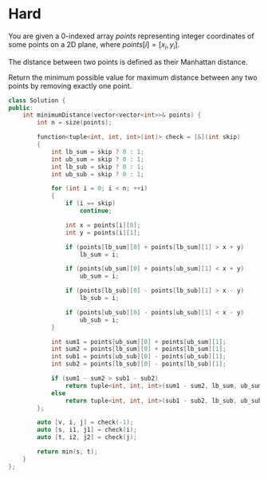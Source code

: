 # Hard

You are given a 0-indexed array $points$ representing integer coordinates of some points on a 2D plane, where $points[i] = [x_i, y_i]$.

The distance between two points is defined as their Manhattan distance.

Return the minimum possible value for maximum distance between any two points by removing exactly one point.

```cpp
class Solution {
public:
    int minimumDistance(vector<vector<int>>& points) {
        int n = size(points);

        function<tuple<int, int, int>(int)> check = [&](int skip)
        {
            int lb_sum = skip ? 0 : 1;
            int ub_sum = skip ? 0 : 1;
            int lb_sub = skip ? 0 : 1;
            int ub_sub = skip ? 0 : 1;

            for (int i = 0; i < n; ++i)
            {
                if (i == skip)
                    continue;

                int x = points[i][0];
                int y = points[i][1];

                if (points[lb_sum][0] + points[lb_sum][1] > x + y)
                    lb_sum = i;

                if (points[ub_sum][0] + points[ub_sum][1] < x + y)
                    ub_sum = i;

                if (points[lb_sub][0] - points[lb_sub][1] > x - y)
                    lb_sub = i;

                if (points[ub_sub][0] - points[ub_sub][1] < x - y)
                    ub_sub = i;
            }

            int sum1 = points[ub_sum][0] + points[ub_sum][1];
            int sum2 = points[lb_sum][0] + points[lb_sum][1];
            int sub1 = points[ub_sub][0] - points[ub_sub][1];
            int sub2 = points[lb_sub][0] - points[lb_sub][1];

            if (sum1 - sum2 > sub1 - sub2)
                return tuple<int, int, int>(sum1 - sum2, lb_sum, ub_sum);
            else
                return tuple<int, int, int>(sub1 - sub2, lb_sub, ub_sub);
        };

        auto [v, i, j] = check(-1);
        auto [s, i1, j1] = check(i);
        auto [t, i2, j2] = check(j);

        return min(s, t);
    }
};
```
